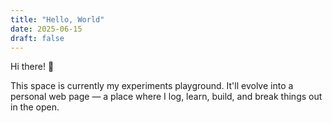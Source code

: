 ```yaml
---
title: "Hello, World"
date: 2025-06-15
draft: false
---
```


Hi there! 👋

This space is currently my experiments playground. It'll evolve into a personal web page — a place where I log, learn, build, and break things out in the open.
